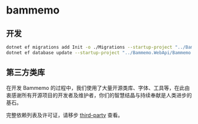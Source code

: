 # bammemo

## 开发

```bash
dotnet ef migrations add Init -o ./Migrations --startup-project "../Bammemo.WebApi/Bammemo.WebApi.csproj" -c BammemoDbContext
dotnet ef database update --startup-project "../Bammemo.WebApi/Bammemo.WebApi.csproj" -c BammemoDbContext
```

## 第三方类库

在开发 Bammemo 的过程中，我们使用了大量开源类库、字体、工具等，在此由衷感谢所有开源项目的开发者及维护者，你们的智慧结晶与持续奉献是人类进步的基石。

完整依赖列表及许可证，请移步 [third-party](./third-party) 查看。